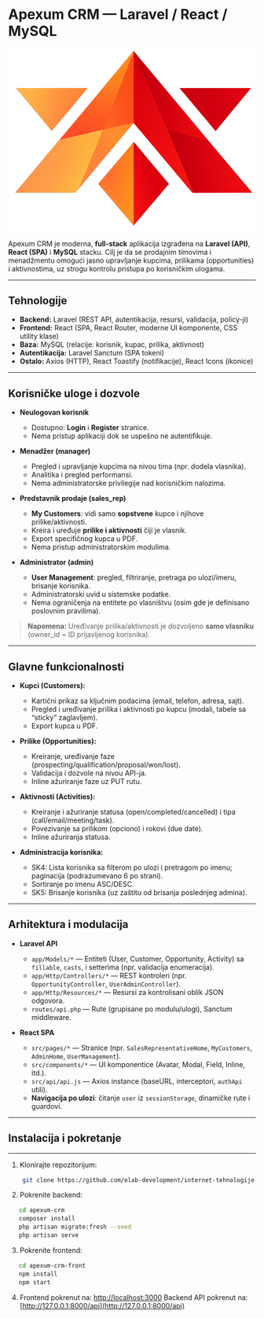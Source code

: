 # Apexum CRM — Laravel / React / MySQL

![Logo](./apexum-crm-front/public/images/logo.png)

Apexum CRM je moderna, **full-stack** aplikacija izgrađena na **Laravel (API)**, **React (SPA)** i **MySQL** stacku. Cilj je da se prodajnim timovima i menadžmentu omogući jasno upravljanje kupcima, prilikama (opportunities) i aktivnostima, uz strogu kontrolu pristupa po korisničkim ulogama.

---

## Tehnologije

- **Backend:** Laravel (REST API, autentikacija, resursi, validacija, policy-ji)
- **Frontend:** React (SPA, React Router, moderne UI komponente, CSS utility klase)
- **Baza:** MySQL (relacije: korisnik, kupac, prilika, aktivnost)
- **Autentikacija:** Laravel Sanctum (SPA tokeni)
- **Ostalo:** Axios (HTTP), React Toastify (notifikacije), React Icons (ikonice)

---

## Korisničke uloge i dozvole

- **Neulogovan korisnik**
  - Dostupno: **Login** i **Register** stranice.
  - Nema pristup aplikaciji dok se uspešno ne autentifikuje.

- **Menadžer (manager)**
  - Pregled i upravljanje kupcima na nivou tima (npr. dodela vlasnika).
  - Analitika i pregled performansi.
  - Nema administratorske privilegije nad korisničkim nalozima.

- **Predstavnik prodaje (sales_rep)**
  - **My Customers**: vidi samo **sopstvene** kupce i njihove prilike/aktivnosti.
  - Kreira i uređuje **prilike i aktivnosti** čiji je vlasnik.
  - Export specifičnog kupca u PDF.
  - Nema pristup administratorskim modulima.

- **Administrator (admin)**
  - **User Management**: pregled, filtriranje, pretraga po ulozi/imeru, brisanje korisnika.
  - Administratorski uvid u sistemske podatke.
  - Nema ograničenja na entitete po vlasništvu (osim gde je definisano poslovnim pravilima).

> **Napomena:** Uređivanje prilika/aktivnosti je dozvoljeno **samo vlasniku** (owner_id = ID prijavljenog korisnika).

---

## Glavne funkcionalnosti

- **Kupci (Customers):**
  - Kartični prikaz sa ključnim podacima (email, telefon, adresa, sajt).
  - Pregled i uređivanje prilika i aktivnosti po kupcu (modali, tabele sa “sticky” zaglavljem).
  - Export kupca u PDF.

- **Prilike (Opportunities):**
  - Kreiranje, uređivanje faze (prospecting/qualification/proposal/won/lost).
  - Validacija i dozvole na nivou API-ja.
  - Inline ažuriranje faze uz PUT rutu.

- **Aktivnosti (Activities):**
  - Kreiranje i ažuriranje statusa (open/completed/cancelled) i tipa (call/email/meeting/task).
  - Povezivanje sa prilikom (opciono) i rokovi (due date).
  - Inline ažuriranja statusa.

- **Administracija korisnika:**
  - SK4: Lista korisnika sa filterom po ulozi i pretragom po imenu; paginacija (podrazumevano 6 po strani).
  - Sortiranje po imenu ASC/DESC.
  - SK5: Brisanje korisnika (uz zaštitu od brisanja poslednjeg admina).

---

## Arhitektura i modulacija

- **Laravel API**
  - `app/Models/*` — Entiteti (User, Customer, Opportunity, Activity) sa `fillable`, `casts`, i setterima (npr. validacija enumeracija).
  - `app/Http/Controllers/*` — REST kontroleri (npr. `OpportunityController`, `UserAdminController`).
  - `app/Http/Resources/*` — Resursi za kontrolisani oblik JSON odgovora.
  - `routes/api.php` — Rute (grupisane po modulu/ulogi), Sanctum middleware.

- **React SPA**
  - `src/pages/*` — Stranice (npr. `SalesRepresentativeHome`, `MyCustomers`, `AdminHome`, `UserManagement`).
  - `src/components/*` — UI komponentice (Avatar, Modal, Field, Inline, itd.).
  - `src/api/api.js` — Axios instance (baseURL, interceptori, `authApi` utili).
  - **Navigacija po ulozi**: čitanje `user` iz `sessionStorage`, dinamičke rute i guardovi.

---

## Instalacija i pokretanje
---------------------------

1. Klonirajte repozitorijum:
```bash
    git clone https://github.com/elab-development/internet-tehnologije-2024-projekat-apexum_crm_2018_0459.git
```
2. Pokrenite backend:
```bash
   cd apexum-crm
   composer install
   php artisan migrate:fresh --seed
   php artisan serve
```
    
3. Pokrenite frontend:
```bash
   cd apexum-crm-front
   npm install
   npm start
```
    
4.  Frontend pokrenut na: [http://localhost:3000](http://localhost:3000) Backend API pokrenut na: [http://127.0.0.1:8000/api](http://127.0.0.1:8000/api)
